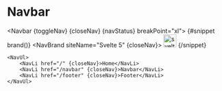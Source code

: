 <script>
	import { Navbar, NavLi, NavBrand, NavUl, uiHelpers } from 'svelte-5-ui-lib';
	let nav = uiHelpers();

	let navStatus = $state(false);
	let toggleNav = nav.toggle;
	let closeNav = nav.close;

	$effect(() => {
		// this can be done adding nav.navStatus directly to DOM element
		// without using effect
		navStatus = nav.isOpen;
	});
</script>

<h1>Navbar</h1>

<Navbar {toggleNav} {closeNav} {navStatus} breakPoint="xl">
{#snippet brand()}
<NavBrand siteName="Svelte 5" {closeNav}>
<img width="30" src="/images/svelte-icon.png" alt="svelte icon" />
</NavBrand>
{/snippet}

    <NavUl>
    	<NavLi href="/" {closeNav}>Home</NavLi>
    	<NavLi href="/navbar" {closeNav}>Navbar</NavLi>
    	<NavLi href="/footer" {closeNav}>Footer</NavLi>
    </NavUl>

</Navbar>

